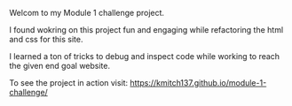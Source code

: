Welcom to my Module 1 challenge project. 

I found wokring on this project fun and engaging while refactoring the html and css for this site.

I learned a ton of tricks to debug and inspect code while working to reach the given end goal website.

To see the project in action visit:  https://kmitch137.github.io/module-1-challenge/